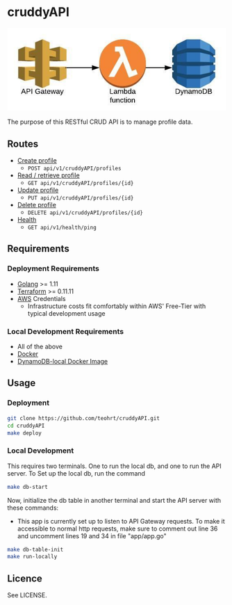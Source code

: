 # cruddyAPI
![cruddyAPI](docs/cruddyAPI.jpeg)

The purpose of this RESTful CRUD API is to manage profile data.

## Routes
* [Create profile](docs/createProfileContract.md)
    * `POST api/v1/cruddyAPI/profiles`
* [Read / retrieve profile](docs/getProfileContract.md)
    * `GET api/v1/cruddyAPI/profiles/{id}`
* [Update profile](docs/updateProfileContract.md)
    * `PUT api/v1/cruddyAPI/profiles/{id}`
* [Delete profile]()
    * `DELETE api/v1/cruddyAPI/profiles/{id}`
* [Health]()
    * `GET api/v1/health/ping`

## Requirements
### Deployment Requirements
* [Golang](https://golang.org/dl/) >= 1.11
* [Terraform](https://www.terraform.io/downloads.html) >= 0.11.11
* [AWS](https://aws.amazon.com/) Credentials
    * Infrastructure costs fit comfortably within AWS' Free-Tier with typical development usage
### Local Development Requirements
* All of the above
* [Docker](https://docs.docker.com/v17.12/install/)
* [DynamoDB-local Docker Image](https://hub.docker.com/r/amazon/dynamodb-local/)

## Usage
### Deployment
```bash
git clone https://github.com/teohrt/cruddyAPI.git
cd cruddyAPI
make deploy
```

### Local Development
This requires two terminals. One to run the local db, and one to run the API server.
To Set up the local db, run the command
```bash
make db-start
```

Now, initialize the db table in another terminal and start the API server with these commands:
* This app is currently set up to listen to API Gateway requests. To make it accessible to normal http requests, make sure to comment out line 36 and uncomment lines 19 and 34 in file "app/app.go"
```bash
make db-table-init
make run-locally
```


## Licence
See LICENSE.

